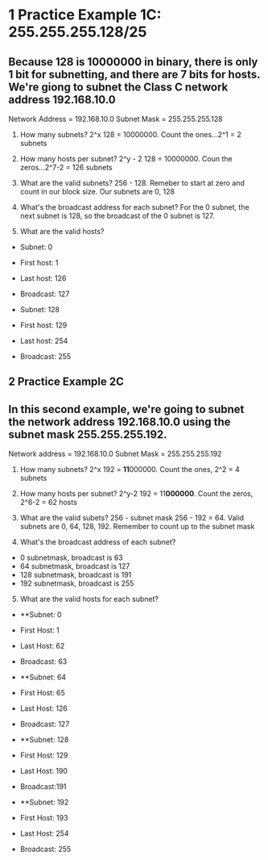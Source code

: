 # 1 Practice Example 1C: 255.255.255.128/25
## Because 128 is 10000000 in binary, there is only 1 bit for subnetting, and there are 7 bits for hosts. We're giong to subnet the Class C network address 192.168.10.0

Network Address = 192.168.10.0
Subnet Mask     = 255.255.255.128

1. How many subnets? 2^x
128 = 10000000. Count the ones...2^1 = 2 subnets

2. How many hosts per subnet? 2^y - 2
128 = 10000000. Coun the zeros...2^7-2 = 126 subnets

3. What are the valid subnets? 256 - 128. Remeber to start at zero and count in our block size.
Our subnets are 0, 128

4. What's the broadcast address for each subnet?
For the 0 subnet, the next subnet is 128, so the broadcast of the 0 subnet is 127.

5. What are the valid hosts?
* Subnet: 0
* First host: 1
* Last host: 126
* Broadcast: 127

* Subnet: 128
* First host: 129
* Last host: 254
* Broadcast: 255


## 2 Practice Example 2C
## In this second example, we're going to subnet the network address 192.168.10.0 using the subnet mask 255.255.255.192.

Network address = 192.168.10.0
Subnet Mask = 255.255.255.192

1. How many subnets? 2^x
192 = **11**000000. Count the ones, 2^2 = 4 subnets

2. How many hosts per subnet? 2^y-2
192 = 11**000000**. Count the zeros, 2^6-2 = 62 hosts

3. What are the valid subets? 256 - subnet mask
256 - 192 = 64. Valid subnets are 0, 64, 128, 192. Remember to count up to the subnet mask

4. What's the broadcast address of each subnet?
* 0 subnetmask, broadcast is 63
* 64 subnetmask, broadcast is 127
* 128 subnetmask, broadcast is 191
* 192 subnetmask, broadcast is 255

5. What are the valid hosts for each subnet?
* **Subnet: 0
* First Host: 1
* Last Host: 62
* Broadcast: 63

* **Subnet: 64
* First Host: 65
* Last Host: 126
* Broadcast: 127

* **Subnet: 128
* First Host: 129
* Last Host: 190
* Broadcast:191

* **Subnet: 192
* First Host: 193
* Last Host: 254
* Broadcast: 255

